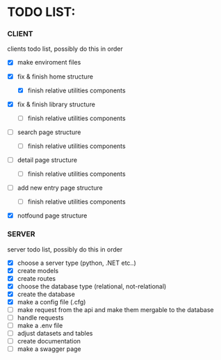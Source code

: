 # TODO LIST:

### CLIENT
clients todo list, possibly do this in order

- [X] make enviroment files

- [X] fix & finish home structure
    - [X] finish relative utilities components

- [X] fix & finish library structure
    - [ ] finish relative utilities components

- [ ] search page structure
    - [ ] finish relative utilities components

- [ ] detail page structure
    - [ ] finish relative utilities components

- [ ] add new entry page structure
    - [ ] finish relative utilities components

- [X] notfound page structure

### SERVER
server todo list, possibly do this in order
- [X] choose a server type (python, .NET etc..)
- [X] create models
- [X] create routes
- [X] choose the database type (relational, not-relational)
- [X] create the database
- [X] make a config file (.cfg)
- [ ] make request from the api and make them mergable to the database
- [ ] handle requests
- [ ] make a .env file
- [ ] adjust datasets and tables
- [ ] create documentation
- [ ] make a swagger page
